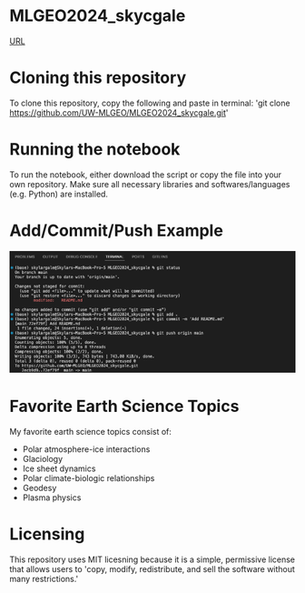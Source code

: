 # MLGEO2024_skycgale

[URL](https://github.com/UW-MLGEO/MLGEO2024_skycgale.git)

# Cloning this repository
To clone this repository, copy the following and paste in terminal:
'git clone https://github.com/UW-MLGEO/MLGEO2024_skycgale.git'

# Running the notebook
To run the notebook, either download the script or copy the file into your own repository. Make sure all necessary libraries and softwares/languages (e.g. Python) are installed.

# Add/Commit/Push Example
![Add/Commit/Push Screenshot](Add_Commit_Push.png)

# Favorite Earth Science Topics
My favorite earth science topics consist of:
* Polar atmosphere-ice interactions
* Glaciology
* Ice sheet dynamics
* Polar climate-biologic relationships
* Geodesy
* Plasma physics

# Licensing
This repository uses MIT licesning because it is a simple, permissive license that allows users to 'copy, modify, redistribute, and sell the software without many restrictions.'